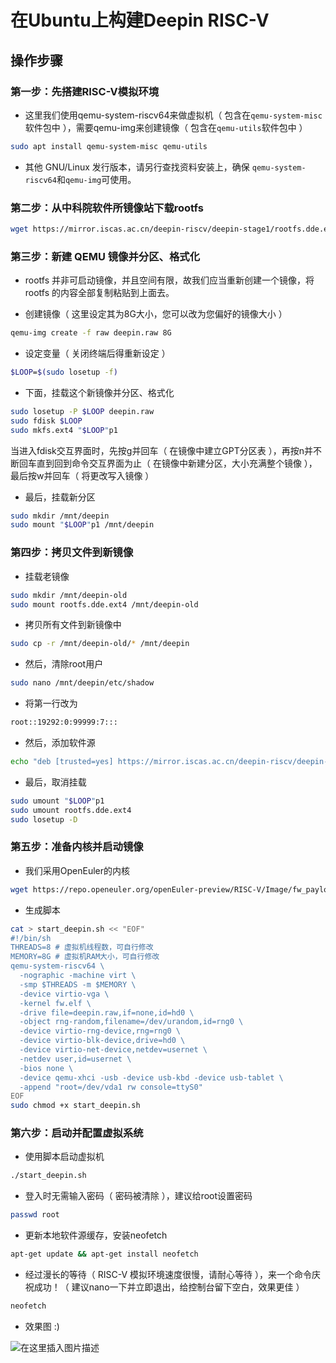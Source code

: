 # 在Ubuntu上构建Deepin RISC-V
## 操作步骤
### 第一步：先搭建RISC-V模拟环境
- 这里我们使用qemu-system-riscv64来做虚拟机（ 包含在```qemu-system-misc```软件包中 ），需要qemu-img来创建镜像（ 包含在```qemu-utils```软件包中 ）

```bash
sudo apt install qemu-system-misc qemu-utils
```

- 其他 GNU/Linux 发行版本，请另行查找资料安装上，确保 ```qemu-system-riscv64```和```qemu-img```可使用。

### 第二步：从中科院软件所镜像站下载rootfs

```bash
wget https://mirror.iscas.ac.cn/deepin-riscv/deepin-stage1/rootfs.dde.ext4
```

### 第三步：新建 QEMU 镜像并分区、格式化
- rootfs 并非可启动镜像，并且空间有限，故我们应当重新创建一个镜像，将rootfs 的内容全部复制粘贴到上面去。

- 创建镜像（ 这里设定其为8G大小，您可以改为您偏好的镜像大小 ）

```bash
qemu-img create -f raw deepin.raw 8G
```

- 设定变量（ 关闭终端后得重新设定 ）

```bash
$LOOP=$(sudo losetup -f)
```

- 下面，挂载这个新镜像并分区、格式化

```bash
sudo losetup -P $LOOP deepin.raw
sudo fdisk $LOOP
sudo mkfs.ext4 "$LOOP"p1
```

当进入fdisk交互界面时，先按g并回车（ 在镜像中建立GPT分区表 ），再按n并不断回车直到回到命令交互界面为止（ 在镜像中新建分区，大小充满整个镜像 ），最后按w并回车（ 将更改写入镜像 ）

- 最后，挂载新分区

```bash
sudo mkdir /mnt/deepin
sudo mount "$LOOP"p1 /mnt/deepin
```

### 第四步：拷贝文件到新镜像
- 挂载老镜像

```bash
sudo mkdir /mnt/deepin-old
sudo mount rootfs.dde.ext4 /mnt/deepin-old
```

- 拷贝所有文件到新镜像中

```bash
sudo cp -r /mnt/deepin-old/* /mnt/deepin
```

- 然后，清除root用户

```bash
sudo nano /mnt/deepin/etc/shadow
```

- 将第一行改为

```bash
root::19292:0:99999:7:::
```

- 然后，添加软件源

```bash
echo "deb [trusted=yes] https://mirror.iscas.ac.cn/deepin-riscv/deepin-stage1/ beige main" | sudo tee /mnt/deepin/etc/apt/source.list &> /dev/null
```

- 最后，取消挂载

```bash
sudo umount "$LOOP"p1
sudo umount rootfs.dde.ext4
sudo losetup -D
```

### 第五步：准备内核并启动镜像

- 我们采用OpenEuler的内核

```bash
wget https://repo.openeuler.org/openEuler-preview/RISC-V/Image/fw_payload_oe.elf
```

- 生成脚本

```bash
cat > start_deepin.sh << "EOF"
#!/bin/sh
THREADS=8 # 虚拟机线程数，可自行修改
MEMORY=8G # 虚拟机RAM大小，可自行修改
qemu-system-riscv64 \
  -nographic -machine virt \
  -smp $THREADS -m $MEMORY \
  -device virtio-vga \
  -kernel fw.elf \
  -drive file=deepin.raw,if=none,id=hd0 \
  -object rng-random,filename=/dev/urandom,id=rng0 \
  -device virtio-rng-device,rng=rng0 \
  -device virtio-blk-device,drive=hd0 \
  -device virtio-net-device,netdev=usernet \
  -netdev user,id=usernet \
  -bios none \
  -device qemu-xhci -usb -device usb-kbd -device usb-tablet \
  -append "root=/dev/vda1 rw console=ttyS0"
EOF
sudo chmod +x start_deepin.sh
```

### 第六步：启动并配置虚拟系统

- 使用脚本启动虚拟机

```bash
./start_deepin.sh
```

- 登入时无需输入密码（ 密码被清除 ），建议给root设置密码

```bash
passwd root
```
- 更新本地软件源缓存，安装neofetch

```bash
apt-get update && apt-get install neofetch
```

- 经过漫长的等待（ RISC-V 模拟环境速度很慢，请耐心等待 ），来一个命令庆祝成功！（ 建议nano一下并立即退出，给控制台留下空白，效果更佳 ）

```bash
neofetch
```

- 效果图 :)

![在这里插入图片描述](https://img-blog.csdnimg.cn/019df9eabe2d49149badc82f91a91f9f.png)